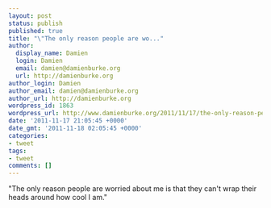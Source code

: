 ```yaml
---
layout: post
status: publish
published: true
title: "\"The only reason people are wo..."
author:
  display_name: Damien
  login: Damien
  email: damien@damienburke.org
  url: http://damienburke.org
author_login: Damien
author_email: damien@damienburke.org
author_url: http://damienburke.org
wordpress_id: 1863
wordpress_url: http://www.damienburke.org/2011/11/17/the-only-reason-people-are-wo/
date: '2011-11-17 21:05:45 +0000'
date_gmt: '2011-11-18 02:05:45 +0000'
categories:
- tweet
tags:
- tweet
comments: []
---
```

<p>"The only reason people are worried about me is that they can't wrap their heads around how cool I am."</p>
